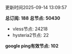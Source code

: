 更新时间2025-09-14 13:09:57

**总订阅: 188**
**总节点: 50430**
- vless节点: 24218
- hysteria2节点: 22

**google ping有效节点: 102**
